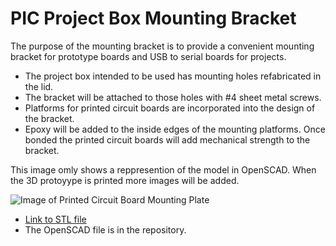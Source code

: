 # PIC Project Box Mounting Bracket

The purpose of the mounting bracket is to provide a convenient mounting bracket for prototype 
boards and USB to serial boards for projects. 

* The project box intended to be used has mounting holes refabricated in the lid. 
* The bracket will be attached to those holes with #4 sheet metal screws.
* Platforms for printed circuit boards are incorporated into the design of the bracket. 
* Epoxy will be added to the inside edges of the mounting platforms. Once bonded the printed circuit 
boards will add mechanical strength to the bracket.

This image omly shows a reppresention of the model in OpenSCAD. When the 3D protoyype is printed more images will be added.

![Image of Printed Circuit Board Mounting Plate](http://www3.telus.net/danpeirce/notes/3D/pic-box-bracket/pic-box-bracket.png)

* [Link to STL file](http://www3.telus.net/danpeirce/notes/3D/pic-box-bracket/pic-box-bracket.stl)
* The OpenSCAD file is in the repository. 





